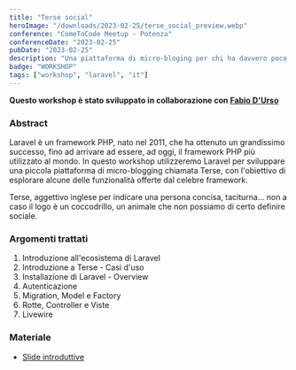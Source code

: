 ```yaml
---
title: "Terse social"
heroImage: "/downloads/2023-02-25/terse_social_preview.webp"
conference: "ComeToCode Meetup - Potenza"
conferenceDate: "2023-02-25"
pubDate: "2023-02-25"
description: "Una piattaforma di micro-bloging per chi ha davvero poco da dire."
badge: "WORKSHOP"
tags: ["workshop", "laravel", "it"]
---
```


<strong>Questo workshop è stato sviluppato in collaborazione con <a href="https://fabiodurso.it/" target="_blank">Fabio D'Urso</a></strong>

<h3>Abstract</h3>
Laravel è un framework PHP, nato nel 2011, che ha ottenuto un grandissimo successo, fino ad arrivare ad essere, ad oggi, il framework PHP più utilizzato al mondo. In questo workshop utilizzeremo Laravel per sviluppare una piccola piattaforma di micro-blogging chiamata Terse, con l'obiettivo di esplorare alcune delle funzionalità offerte dal celebre framework.

Terse, aggettivo inglese per indicare una persona concisa, taciturna… non a caso il logo è un coccodrillo, un animale che non possiamo di certo definire sociale.

<h3>Argomenti trattati</h3>
<ol>
    <li>Introduzione all'ecosistema di Laravel</li>
    <li>Introduzione a Terse - Casi d'uso</li>
    <li>Installazione di Laravel - Overview</li>
    <li>Autenticazione</li>
    <li>Migration, Model e Factory</li>
    <li>Rotte, Controller e Viste</li>
    <li>Livewire</li>
</ol>

<h3>Materiale</h3>
<ul>
    <li><a href="/downloads/2023-02-25/terse_social.pdf" target="_blank">
        Slide introduttive
    </a></li>
</ul>